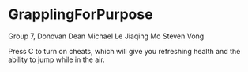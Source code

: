 # GrapplingForPurpose
Group 7,
Donovan Dean
Michael Le
Jiaqing Mo
Steven Vong

Press C to turn on cheats, which will give you refreshing health and the ability to jump while in the air.
